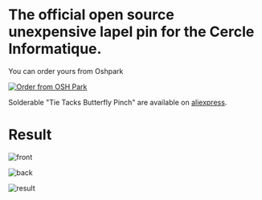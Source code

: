 # The official open source unexpensive lapel pin for the Cercle Informatique.

You can order yours from Oshpark

<a href="https://oshpark.com/shared_projects/qyIygZL5"><img src="https://oshpark.com/assets/badge-5b7ec47045b78aef6eb9d83b3bac6b1920de805e9a0c227658eac6e19a045b9c.png" alt="Order from OSH Park"></img></a>

Solderable "Tie Tacks Butterfly Pinch" are available on [aliexpress](https://fr.aliexpress.com/item/100-Pairs-Tie-Tacks-Butterfly-pinch-back-Pins-Clutch-Back-Lapel-Scatter-Pin-Gold-tone/32809638490.html).

# Result

![front](https://644db4de3505c40a0444-327723bce298e3ff5813fb42baeefbaa.ssl.cf1.rackcdn.com/e6db7bbe143705cc0353aa62cdb23836.png)

![back](https://644db4de3505c40a0444-327723bce298e3ff5813fb42baeefbaa.ssl.cf1.rackcdn.com/da33bf35d905abc5bc16f36ae06abd3b.png)

![result](https://framapic.org/g8AKbKYYvQJ5/AfVjKFjeV8uB)
